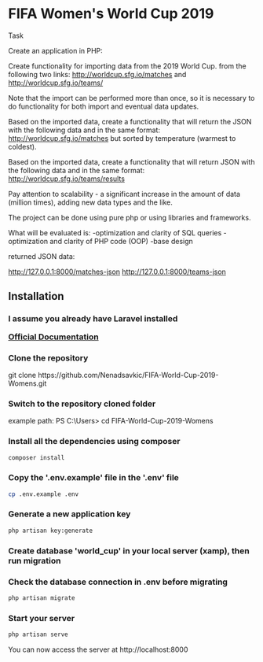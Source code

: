 # FIFA Women's World Cup 2019

Task

Create an application in PHP:

Create functionality for importing data from the 2019 World Cup.
from the following two links:
http://worldcup.sfg.io/matches and http://worldcup.sfg.io/teams/

Note that the import can be performed more than once, so it is necessary to do
functionality for both import and eventual data updates.

Based on the imported data, create a functionality that will return the JSON with the following data
and in the same format: http://worldcup.sfg.io/matches but sorted by temperature (warmest to coldest).

Based on the imported data, create a functionality that will return JSON with the following data and 
in the same format: http://worldcup.sfg.io/teams/results

Pay attention to scalability - a significant increase in the amount of data (million times), adding
new data types and the like.

The project can be done using pure php or using libraries and frameworks.

What will be evaluated is:
-optimization and clarity of SQL queries
-optimization and clarity of PHP code (OOP)
-base design


returned JSON data:

http://127.0.0.1:8000/matches-json
http://127.0.0.1:8000/teams-json




## Installation

### I assume you already have Laravel installed <p>[Official Documentation](https://laravel.com/docs/8.x/installation#installation)</p>


### Clone the repository 

   <p> git clone https://github.com/Nenadsavkic/FIFA-World-Cup-2019-Womens.git </p>

   ### Switch to the repository cloned folder

   <p> example path:  PS C:\Users> cd FIFA-World-Cup-2019-Womens  </p>

### Install all the dependencies using composer

   ``` bash
   composer install
   ```

### Copy the '.env.example' file in the '.env' file
    
   ```bash
   cp .env.example .env
   ```

### Generate a new application key
    
   ```bash
   php artisan key:generate
   ```

### Create database 'world_cup' in your local server (xamp), then run migration
### Check the database connection in .env before migrating

   ```bash
   php artisan migrate
   ```

### Start your server

   ```bash
   php artisan serve
   ```

<p> You can now access the server at http://localhost:8000</p>
